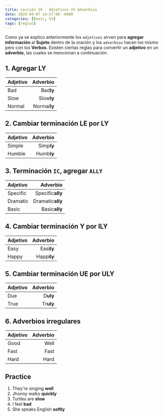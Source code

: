 ```yaml
---
title: Lección 19 - Adjetivos VS Adverbios
date: 2020-04-07 14:57:00 -0600
categories: [Basic, Vs]
tags: [reglas]
---
```


Como ya se explico anteriormente los `adjetivos` sirven para **agregar información** al **Sujeto** dentro de la oración y los `adverbios` hacen los mismo pero con los **Verbos**. Existen ciertas reglas para convertir un **adjetivo** en un **adverbio**, las cuales se mencionan a continuación.


## 1. Agregar **LY**

|Adjetivo|Adverbio|
|:---|---:|
|Bad | Bad**ly**
|Slow | Slow**ly**
|Normal | Normal**ly**


## 2. Cambiar terminación **LE** por **LY**

|Adjetivo|Adverbio|
|:---|---:|
|Simple | Simp**ly**
|Humble | Humb**ly**


## 3. Terminación `IC`, agregar `ALLY`

|Adjetivo|Adverbio|
|:---|---:|
|Specific | Specific**ally**
|Dramatic | Dramatic**ally**
|Basic | Basic**ally**


## 4. Cambiar terminación **Y** por **ILY**

|Adjetivo|Adverbio|
|:---|---:|
|Easy | Eas**ily**
|Happy | Happ**ily**



## 5. Cambiar terminación **UE** por **ULY**

|Adjetivo|Adverbio|
|:---|---:|
|Due | D**uly**
|True | Tr**uly**


## 6. Adverbios irregulares

|Adjetivo|Adverbio|
|:---|---:|
|Good | Well
|Fast | Fast
|Hard | Hard


## Practice

1. They're singing **well**
2. Jhonny walks **quickly**
3. Turtles are **slow**
4. I feel **bad**
5. She speaks English **softly**